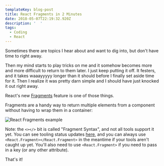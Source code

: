 ```yaml
---
templateKey: blog-post
title: React Fragments in 2 Minutes
date: 2018-05-07T22:19:32.920Z
description: '  '
tags:
  - Coding
  - React
---
```

Sometimes there are topics I hear about and want to dig into, but don't have time to right away. 

Then my mind starts to play tricks on me and it somehow becomes more and more difficult to return to them later. I just keep putting it off. It festers, and it takes waaayyyyy longer than it should before I finally set aside time for it. Then I realize it was pretty darn simple and I should have just knocked it out right away.

React's new [Fragments](https://reactjs.org/docs/fragments.html) feature is one of those things.

Fragments are a handy way to return multiple elements from a component without having to wrap them in a container:

![React Fragments example](/img/fragments.png)

Note: the `<></>` bit is called "Fragment Syntax", and not all tools support it yet. You can see tooling status updates [here](https://reactjs.org/blog/2017/11/28/react-v16.2.0-fragment-support.html#support-for-fragment-syntax), and you can always use `<React.Fragment></React.Fragment>` in the meantime if your tools aren't caught up yet. You'll also need to use `<React.Fragment>` if you need to pass in a key (or any other attribute).

That's it!
